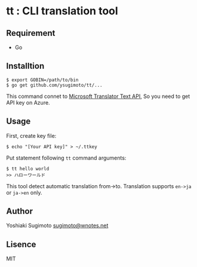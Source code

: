 # tt : CLI translation tool

## Requirement

- Go

## Installtion

```
$ export GOBIN=/path/to/bin
$ go get github.com/ysugimoto/tt/...
```

This command connet to [Microsoft Translator Text API](https://www.microsoft.com/en-us/translator/translatorapi.aspx), So you need to get API key on Azure.

## Usage

First, create key file:

```
$ echo "[Your API key]" > ~/.ttkey
```

Put statement following `tt` command arguments:

```
$ tt hello world
>> ハローワールド
```

This tool detect automatic translation from->to. Translation supports `en->ja` or `ja->en` only.

## Author

Yoshiaki Sugimoto <sugimoto@wnotes.net>

## Lisence

MIT

